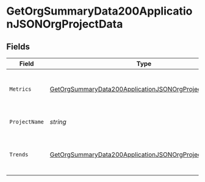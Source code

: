 # GetOrgSummaryData200ApplicationJSONOrgProjectData


## Fields

| Field                                                                                                                                           | Type                                                                                                                                            | Required                                                                                                                                        | Description                                                                                                                                     | Example                                                                                                                                         |
| ----------------------------------------------------------------------------------------------------------------------------------------------- | ----------------------------------------------------------------------------------------------------------------------------------------------- | ----------------------------------------------------------------------------------------------------------------------------------------------- | ----------------------------------------------------------------------------------------------------------------------------------------------- | ----------------------------------------------------------------------------------------------------------------------------------------------- |
| `Metrics`                                                                                                                                       | [GetOrgSummaryData200ApplicationJSONOrgProjectDataMetrics](../../models/operations/getorgsummarydata200applicationjsonorgprojectdatametrics.md) | :heavy_check_mark:                                                                                                                              | Metrics for a single project, across all branches.                                                                                              |                                                                                                                                                 |
| `ProjectName`                                                                                                                                   | *string*                                                                                                                                        | :heavy_check_mark:                                                                                                                              | The name of the project.                                                                                                                        | api-preview-docs                                                                                                                                |
| `Trends`                                                                                                                                        | [GetOrgSummaryData200ApplicationJSONOrgProjectDataTrends](../../models/operations/getorgsummarydata200applicationjsonorgprojectdatatrends.md)   | :heavy_check_mark:                                                                                                                              | Trends for a single project, across all branches.                                                                                               |                                                                                                                                                 |